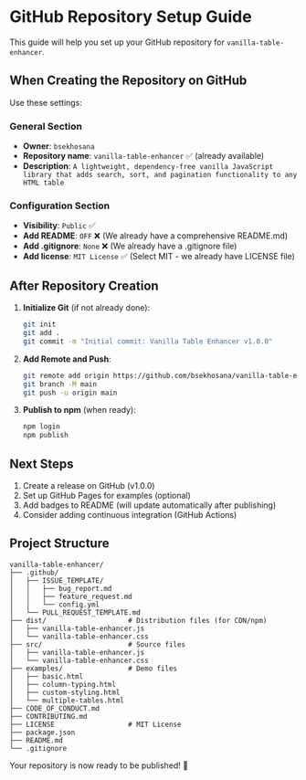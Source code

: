 # GitHub Repository Setup Guide

This guide will help you set up your GitHub repository for `vanilla-table-enhancer`.

## When Creating the Repository on GitHub

Use these settings:

### General Section
- **Owner**: `bsekhosana`
- **Repository name**: `vanilla-table-enhancer` ✅ (already available)
- **Description**: `A lightweight, dependency-free vanilla JavaScript library that adds search, sort, and pagination functionality to any HTML table`

### Configuration Section
- **Visibility**: `Public` ✅
- **Add README**: `OFF` ❌ (We already have a comprehensive README.md)
- **Add .gitignore**: `None` ❌ (We already have a .gitignore file)
- **Add license**: `MIT License` ✅ (Select MIT - we already have LICENSE file)

## After Repository Creation

1. **Initialize Git** (if not already done):
   ```bash
   git init
   git add .
   git commit -m "Initial commit: Vanilla Table Enhancer v1.0.0"
   ```

2. **Add Remote and Push**:
   ```bash
   git remote add origin https://github.com/bsekhosana/vanilla-table-enhancer.git
   git branch -M main
   git push -u origin main
   ```

3. **Publish to npm** (when ready):
   ```bash
   npm login
   npm publish
   ```

## Next Steps

1. Create a release on GitHub (v1.0.0)
2. Set up GitHub Pages for examples (optional)
3. Add badges to README (will update automatically after publishing)
4. Consider adding continuous integration (GitHub Actions)

## Project Structure

```
vanilla-table-enhancer/
├── .github/
│   ├── ISSUE_TEMPLATE/
│   │   ├── bug_report.md
│   │   ├── feature_request.md
│   │   └── config.yml
│   └── PULL_REQUEST_TEMPLATE.md
├── dist/                    # Distribution files (for CDN/npm)
│   ├── vanilla-table-enhancer.js
│   └── vanilla-table-enhancer.css
├── src/                     # Source files
│   ├── vanilla-table-enhancer.js
│   └── vanilla-table-enhancer.css
├── examples/                # Demo files
│   ├── basic.html
│   ├── column-typing.html
│   ├── custom-styling.html
│   └── multiple-tables.html
├── CODE_OF_CONDUCT.md
├── CONTRIBUTING.md
├── LICENSE                  # MIT License
├── package.json
├── README.md
└── .gitignore
```

Your repository is now ready to be published! 🚀

